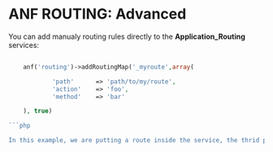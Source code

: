 ANF ROUTING: Advanced
=======

You can add manualy routing rules directly to the **Application_Routing** services:

```php

    anf('routing')->addRoutingMap('_myroute',array(

            'path'      => 'path/to/my/route',
            'action'    => 'foo',
            'method'    => 'bar'

    ), true)

```php

In this example, we are putting a route inside the service, the thrid parameter is the flag "store cache", to TRUE

